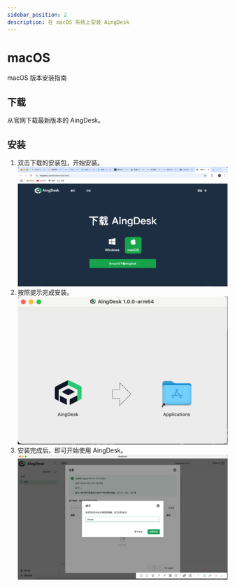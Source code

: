```yaml
---
sidebar_position: 2
description: 在 macOS 系统上安装 AingDesk
---
```

# macOS
macOS 版本安装指南

## 下载
从官网下载最新版本的 AingDesk。

## 安装
1. 双击下载的安装包，开始安装。
![](img/2025-02-19_143235_985.png)
2. 按照提示完成安装。
![](img/2025-02-19_145654_193.png)
3. 安装完成后，即可开始使用 AingDesk。
![](img/2025-02-19_145931_126.png)
